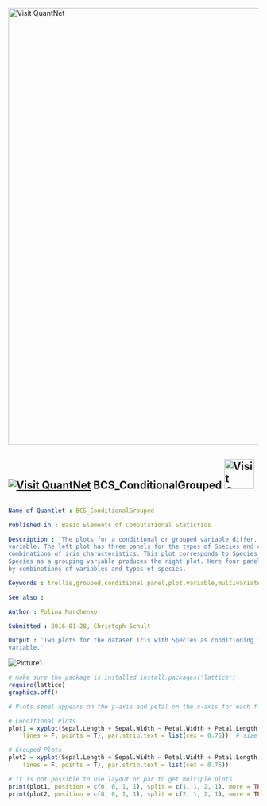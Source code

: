 
[<img src="https://github.com/QuantLet/Styleguide-and-FAQ/blob/master/pictures/banner.png" width="880" alt="Visit QuantNet">](http://quantlet.de/index.php?p=info)

## [<img src="https://github.com/QuantLet/Styleguide-and-Validation-procedure/blob/master/pictures/qloqo.png" alt="Visit QuantNet">](http://quantlet.de/) **BCS_ConditionalGrouped** [<img src="https://github.com/QuantLet/Styleguide-and-Validation-procedure/blob/master/pictures/QN2.png" width="60" alt="Visit QuantNet 2.0">](http://quantlet.de/d3/ia)

```yaml

Name of Quantlet : BCS_ConditionalGrouped

Published in : Basic Elements of Computational Statistics

Description : 'The plots for a conditional or grouped variable differ, even if you use the same
variable. The left plot has three panels for the types of Species and contains four different
combinations of iris characteristics. This plot corresponds to Species as a conditioning variable.
Species as a grouping variable produces the right plot. Here four panels are created, which differ
by combinations of variables and types of species.'

Keywords : trellis,grouped,conditional,panel,plot,variable,multivariate, data,panels,lattice

See also :

Author : Polina Marchenko

Submitted : 2016-01-28, Christoph Schult

Output : 'Two plots for the dataset iris with Species as conditioning (left) and grouping (right)
variable.'

```

![Picture1](BCS_ConditionalGrouped.png)


```r
# make sure the package is installed install.packages('lattice')
require(lattice)
graphics.off()

# Plots sepal appears on the y-axis and petal on the x-axis for each flower the sum of width and height are plotted

# Conditional Plots
plot1 = xyplot(Sepal.Length + Sepal.Width ~ Petal.Width + Petal.Length | Species, data = iris, auto.key = list(columns = 2, 
    lines = F, points = T), par.strip.text = list(cex = 0.75))  # size of the text in the plot

# Grouped Plots
plot2 = xyplot(Sepal.Length + Sepal.Width ~ Petal.Width + Petal.Length, groups = Species, data = iris, auto.key = list(columns = 3, 
    lines = F, points = T), par.strip.text = list(cex = 0.75))

# it is not possible to use layout or par to get multiple plots
print(plot1, position = c(0, 0, 1, 1), split = c(1, 1, 2, 1), more = TRUE)
print(plot2, position = c(0, 0, 1, 1), split = c(2, 1, 2, 1), more = TRUE) 
```
